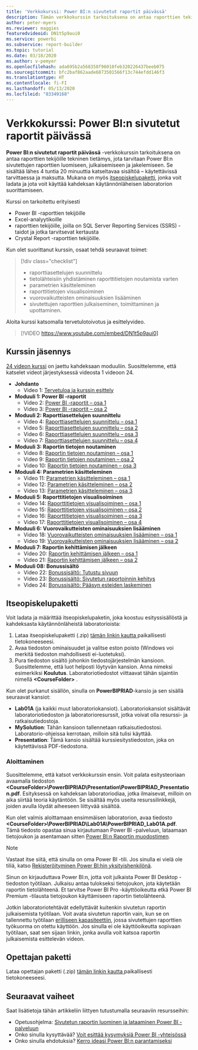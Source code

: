 ```yaml
---
title: 'Verkkokurssi: Power BI:n sivutetut raportit päivässä'
description: Tämän verkkokurssin tarkoituksena on antaa raporttien tekijöille tekninen tietämys, jota tarvitaan Power BI:n sivutettujen raporttien luomiseen, julkaisemiseen ja jakelemiseen.
author: peter-myers
ms.reviewer: maggies
featuredvideoid: DN1t5p9aui0
ms.service: powerbi
ms.subservice: report-builder
ms.topic: tutorial
ms.date: 03/18/2020
ms.author: v-pemyer
ms.openlocfilehash: ada695b2a568358f96010feb320226437beeb075
ms.sourcegitcommit: bfc2baf862aade6873501566f13c744efdd146f3
ms.translationtype: HT
ms.contentlocale: fi-FI
ms.lasthandoff: 05/13/2020
ms.locfileid: "83349168"
---
```

# <a name="online-course-power-bi-paginated-reports-in-a-day"></a>Verkkokurssi: Power BI:n sivutetut raportit päivässä

**Power BI:n sivutetut raportit päivässä** -verkkokurssin tarkoituksena on antaa raporttien tekijöille tekninen tietämys, jota tarvitaan Power BI:n sivutettujen raporttien luomiseen, julkaisemiseen ja jakelemiseen. Se sisältää lähes 4 tuntia 20 minuuttia katseltavaa sisältöä – käytettävissä tarvittaessa ja maksutta. Mukana on myös [itseopiskelupaketti](#self-study-kit), jonka voit ladata ja jota voit käyttää kahdeksan käytännönläheisen laboratorion suorittamiseen.

Kurssi on tarkoitettu erityisesti

- Power BI -raporttien tekijöille
- Excel-analyytikoille
- raporttien tekijöille, joilla on SQL Server Reporting Services (SSRS) -taidot ja jotka tarvitsevat kertausta
- Crystal Report -raporttien tekijöille.

Kun olet suorittanut kurssin, osaat tehdä seuraavat toimet:

> [!div class="checklist"]
> - raporttiasettelujen suunnittelu
> - tietolähteisiin yhdistäminen raporttitietojen noutamista varten
> - parametrien käsitteleminen
> - raporttitietojen visualisoiminen
> - vuorovaikutteisten ominaisuuksien lisääminen
> - sivutettujen raporttien julkaiseminen, toimittaminen ja upottaminen.

Aloita kurssi katsomalla tervetulotoivotus ja esittelyvideo.

> [!VIDEO https://www.youtube.com/embed/DN1t5p9aui0]

## <a name="course-outline"></a>Kurssin jäsennys

[24 videon kurssi](https://www.youtube.com/playlist?list=PL1N57mwBHtN1icIhpjQOaRL8r9G-wytpT) on jaettu kahdeksaan moduuliin. Suosittelemme, että katselet videot järjestyksessä videosta 1 videoon 24.

- **Johdanto**
  - Video 1: [Tervetuloa ja kurssin esittely](https://www.youtube.com/watch?v=DN1t5p9aui0&list=PL1N57mwBHtN1icIhpjQOaRL8r9G-wytpT)
- **Moduuli 1: Power BI -raportit**
  - Video 2: [Power BI -raportit – osa 1](https://www.youtube.com/watch?v=s6Amctk3Z_g&list=PL1N57mwBHtN1icIhpjQOaRL8r9G-wytpT)
  - Video 3: [Power BI -raportit – osa 2](https://www.youtube.com/watch?v=jXTiYJKw1Rs&list=PL1N57mwBHtN1icIhpjQOaRL8r9G-wytpT)
- **Moduuli 2: Raporttiasettelujen suunnittelu**
  - Video 4: [Raporttiasettelujen suunnittelu – osa 1](https://www.youtube.com/watch?v=EjHANN3rGNs&list=PL1N57mwBHtN1icIhpjQOaRL8r9G-wytpT)
  - Video 5: [Raporttiasettelujen suunnittelu – osa 2](https://www.youtube.com/watch?v=2CZIrJU_HZU&list=PL1N57mwBHtN1icIhpjQOaRL8r9G-wytpT)
  - Video 6: [Raporttiasettelujen suunnittelu – osa 3](https://www.youtube.com/watch?v=eaFFzkT6pxE&list=PL1N57mwBHtN1icIhpjQOaRL8r9G-wytpT)
  - Video 7: [Raporttiasettelujen suunnittelu – osa 4](https://www.youtube.com/watch?v=0z576TI27Vg&list=PL1N57mwBHtN1icIhpjQOaRL8r9G-wytpT)
- **Moduuli 3: Raportin tietojen noutaminen**
  - Video 8: [Raportin tietojen noutaminen – osa 1](https://www.youtube.com/watch?v=SHGTTYXtio0&list=PL1N57mwBHtN1icIhpjQOaRL8r9G-wytpT)
  - Video 9: [Raportin tietojen noutaminen – osa 2](https://www.youtube.com/watch?v=1Dzd9wb7XUY&list=PL1N57mwBHtN1icIhpjQOaRL8r9G-wytpT)
  - Video 10: [Raportin tietojen noutaminen – osa 3](https://www.youtube.com/watch?v=OFXG7sl5L2o&list=PL1N57mwBHtN1icIhpjQOaRL8r9G-wytpT)
- **Moduuli 4: Parametrien käsitteleminen**
  - Video 11: [Parametrien käsitteleminen – osa 1](https://www.youtube.com/watch?v=o7WaK88kheA&list=PL1N57mwBHtN1icIhpjQOaRL8r9G-wytpT)
  - Video 12: [Parametrien käsitteleminen – osa 2](https://www.youtube.com/watch?v=okj6wO72clQ&list=PL1N57mwBHtN1icIhpjQOaRL8r9G-wytpT)
  - Video 13: [Parametrien käsitteleminen – osa 3](https://www.youtube.com/watch?v=13-6sWIRD74&list=PL1N57mwBHtN1icIhpjQOaRL8r9G-wytpT)
- **Moduuli 5: Raporttitietojen visualisoiminen**
  - Video 14: [Raporttitietojen visualisoiminen – osa 1](https://www.youtube.com/watch?v=b4TxBBtOWSw&list=PL1N57mwBHtN1icIhpjQOaRL8r9G-wytpT)
  - Video 15: [Raporttitietojen visualisoiminen – osa 2](https://www.youtube.com/watch?v=JhEa_TugXeE&list=PL1N57mwBHtN1icIhpjQOaRL8r9G-wytpT)
  - Video 16: [Raporttitietojen visualisoiminen – osa 3](https://www.youtube.com/watch?v=dliLsRvQB-c&list=PL1N57mwBHtN1icIhpjQOaRL8r9G-wytpT)
  - Video 17: [Raporttitietojen visualisoiminen – osa 4](https://www.youtube.com/watch?v=5yHxuRRP_eU&list=PL1N57mwBHtN1icIhpjQOaRL8r9G-wytpT)
- **Moduuli 6: Vuorovaikutteisten ominaisuuksien lisääminen**
  - Video 18: [Vuorovaikutteisten ominaisuuksien lisääminen – osa 1](https://www.youtube.com/watch?v=LInMHpTEaI0&list=PL1N57mwBHtN1icIhpjQOaRL8r9G-wytpT)
  - Video 19: [Vuorovaikutteisten ominaisuuksien lisääminen – osa 2](https://www.youtube.com/watch?v=b_pr1xsbRJc&list=PL1N57mwBHtN1icIhpjQOaRL8r9G-wytpT)
- **Moduuli 7: Raportin kehittämisen jälkeen**
  - Video 20: [Raportin kehittämisen jälkeen – osa 1](https://www.youtube.com/watch?v=1CgDVDslwvs&list=PL1N57mwBHtN1icIhpjQOaRL8r9G-wytpT)
  - Video 21: [Raportin kehittämisen jälkeen – osa 2](https://www.youtube.com/watch?v=KRwtl7h0ynI&list=PL1N57mwBHtN1icIhpjQOaRL8r9G-wytpT)
- **Moduuli 08: Bonussisältö**
  - Video 22: [Bonussisältö: Tutustu sivuun ](https://www.youtube.com/watch?v=w5zlJ8BodxI&list=PL1N57mwBHtN1icIhpjQOaRL8r9G-wytpT)
  - Video 23: [Bonussisältö: Sivutetun raportoinnin kehitys](https://www.youtube.com/watch?v=pevpai65MvY&list=PL1N57mwBHtN1icIhpjQOaRL8r9G-wytpT)
  - Video 24: [Bonussisältö: Pääsyn esteiden laskeminen](https://www.youtube.com/watch?v=vu32LfckCt8&list=PL1N57mwBHtN1icIhpjQOaRL8r9G-wytpT)

## <a name="self-study-kit"></a>Itseopiskelupaketti

Voit ladata ja määrittää itseopiskelupaketin, joka koostuu esityssisällöstä ja kahdeksasta käytännönläheistä laboratorioista:

1. Lataa itseopiskelupaketti (.zip) [tämän linkin kautta ](https://aka.ms/priad-student) paikallisesti tietokoneeseesi.
1. Avaa tiedoston ominaisuudet ja valitse eston poisto (Windows voi merkitä tiedoston mahdollisesti ei-luotetuksi).
1. Pura tiedoston sisältö johonkin tiedostojärjestelmän kansioon. Suosittelemme, että luot helposti löytyvän kansion. Anna nimeksi esimerkiksi **Koulutus**. Laboratoriotiedostot viittaavat tähän sijaintiin nimellä **&lt;CourseFolder&gt;** .

Kun olet purkanut sisällön, sinulla on **PowerBIPRIAD**-kansio ja sen sisällä seuraavat kansiot:

- **Lab01A** (ja kaikki muut laboratoriokansiot). Laboratoriokansiot sisältävät laboratoriotiedoston ja laboratorioresurssit, jotka voivat olla resurssi- ja ratkaisutiedostoja.
- **MySolution**: Tähän kansioon tallennetaan ratkaisutiedostosi. Laboratorio-ohjeissa kerrotaan, milloin sitä tulisi käyttää.
- **Presentation**: Tämä kansio sisältää kurssiesitystiedoston, joka on käytettävissä PDF-tiedostona.

### <a name="getting-started"></a>Aloittaminen

Suosittelemme, että katsot verkkokurssin ensin. Voit palata esitysteoriaan avaamalla tiedoston **&lt;CourseFolder&gt;\PowerBIPRIAD\Presentation\PowerBIPRIAD_Presentation.pdf**. Esityksessä on kahdeksan laboratoriodiaa, jotka ilmaisevat, milloin on aika siirtää teoria käytäntöön. Se sisältää myös useita resurssilinkkejä, joiden avulla löydät aiheeseen liittyvää sisältöä.

Kun olet valmis aloittamaan ensimmäisen laboratorion, avaa tiedosto **&lt;CourseFolder&gt;\PowerBIPRIAD\Lab01A\PowerBIPRIAD_Lab01A.pdf**. Tämä tiedosto opastaa sinua kirjautumaan Power BI -palveluun, lataamaan tietojoukon ja asentamaan sitten [Power BI:n Raportin muodostimen](report-builder-power-bi.md).

> [!NOTE]
> Vastaat itse siitä, että sinulla on oma Power BI -tili. Jos sinulla ei vielä ole tiliä, katso [Rekisteröityminen Power BI:hin yksityishenkilönä](../fundamentals/service-self-service-signup-for-power-bi.md).
>
> Sinun on kirjauduttava Power BI:n, jotta voit julkaista Power BI Desktop -tiedoston työtilaan. Julkaisu antaa tulokseksi tietojoukon, jota käytetään raportin tietolähteenä. Et tarvitse Power BI Pro -käyttöoikeutta etkä Power BI Premium -tilausta tietojoukon käyttämiseen raportin tietolähteenä.
>
> Jotkin laboratoriotehtävät edellyttävät kuitenkin sivutetun raportin julkaisemista työtilaan. Voit avata sivutetun raportin vain, kun se on tallennettu työtilaan [erilliseen kapasiteettiin](../admin/service-premium-what-is.md#dedicated-capacities), jossa sivutettujen raporttien työkuorma on otettu käyttöön. Jos sinulla ei ole käyttöoikeutta sopivaan työtilaan, saat sen sijaan linkin, jonka avulla voit katsoa raportin julkaisemista esittelevän videon.

## <a name="instructor-kit"></a>Opettajan paketti

Lataa opettajan paketti (.zip) [tämän linkin kautta ](https://aka.ms/priad-instructor) paikallisesti tietokoneeseesi.

## <a name="next-steps"></a>Seuraavat vaiheet

Saat lisätietoja tähän artikkeliin liittyen tutustumalla seuraaviin resursseihin:

- Opetusohjelma: [Sivutetun raportin luominen ja lataaminen Power BI -palveluun](paginated-reports-quickstart-aw.md)
- Onko sinulla kysyttävää? [Voit esittää kysymyksiä Power BI -yhteisössä](https://community.powerbi.com/)
- Onko sinulla ehdotuksia? [Kerro ideasi Power BI:n parantamiseksi](https://ideas.powerbi.com/)

